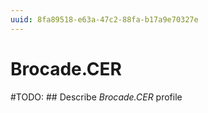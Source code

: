 ```yaml
---
uuid: 8fa89518-e63a-47c2-88fa-b17a9e70327e
---
```



# Brocade.CER


#TODO: ## Describe *Brocade.CER* profile

